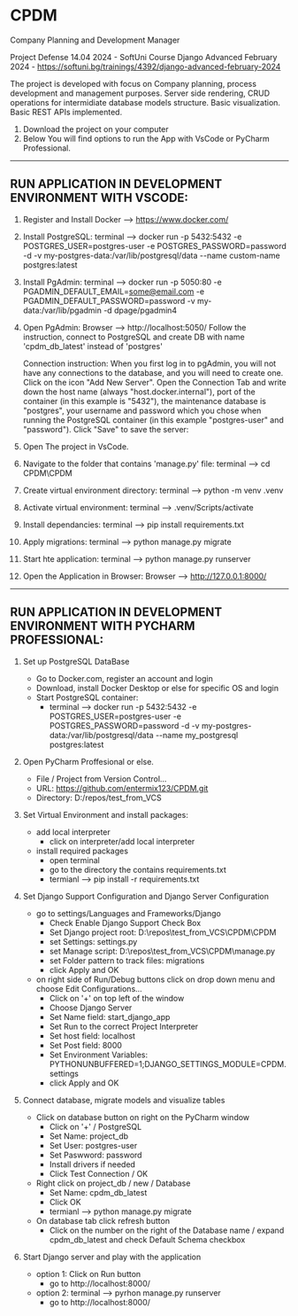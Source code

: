 # CPDM
Company Planning and Development Manager

Project Defense 14.04 2024 - SoftUni Course Django Advanced February 2024 - https://softuni.bg/trainings/4392/django-advanced-february-2024

The project is developed with focus on Company planning, process development and management purposes. Server side rendering, CRUD operations for intermidiate database models structure. Basic visualization. Basic REST APIs implemented. 

1. Download the project on your computer
2. Below You will find options to run the App with VsCode or PyCharm Professional.

-------------------------------------------------------
RUN APPLICATION IN DEVELOPMENT ENVIRONMENT WITH VSCODE:
-------------------------------------------------------

1. Register and Install Docker --> https://www.docker.com/

2. Install PostgreSQL:
	terminal --> docker run -p 5432:5432 -e POSTGRES_USER=postgres-user -e POSTGRES_PASSWORD=password -d -v my-postgres-data:/var/lib/postgresql/data --name custom-name postgres:latest

3. Install PgAdmin:
	terminal --> docker run -p 5050:80 -e PGADMIN_DEFAULT_EMAIL=some@email.com -e PGADMIN_DEFAULT_PASSWORD=password -v my-data:/var/lib/pgadmin -d dpage/pgadmin4

4. Open PgAdmin: Browser --> http://localhost:5050/
	Follow the instruction, connect to PostgreSQL and create DB with name 'cpdm_db_latest' instead of 'postgres'

	Connection instruction:
	When you first log in to pgAdmin, you will not have any connections to the database, and you will need to create one.
	Click on the icon "Add New Server".
	Open the Connection Tab and write down the host name (always "host.docker.internal"), port of the container (in this example is "5432"), the maintenance database is "postgres", your username and password which you chose when running  the PostgreSQL container 	(in this example "postgres-user" and "password"). Click "Save" to save the server:

5. Open The project in VsCode.

6. Navigate to the folder that contains 'manage.py' file:
	terminal --> cd CPDM\CPDM

7. Create virtual environment directory:
	terminal --> python -m venv .venv

8. Activate virtual environment:
	terminal --> .venv/Scripts/activate

9. Install dependancies:
	terminal --> pip install requirements.txt

10. Apply migrations:
	terminal --> python manage.py migrate

11. Start hte application:
 	terminal --> python manage.py runserver

12. Open the Application in Browser:
	Browser --> http://127.0.0.1:8000/


---------------------------------------------------------------------
RUN APPLICATION IN DEVELOPMENT ENVIRONMENT WITH PYCHARM PROFESSIONAL:
---------------------------------------------------------------------

1. Set up PostgreSQL DataBase
	- Go to Docker.com, register an account and login
	- Download, install Docker Desktop or else for specific OS and login
	- Start PostgreSQL container:
		- terminal --> docker run -p 5432:5432 -e POSTGRES_USER=postgres-user -e POSTGRES_PASSWORD=password -d -v my-postgres-data:/var/lib/postgresql/data --name my_postgresql postgres:latest 

2. Open PyCharm Proffesional or else.
	- File / Project from Version Control...
	- URL: https://github.com/entermix123/CPDM.git
	- Directory: D:/repos/test_from_VCS

3. Set Virtual Environment and install packages:
	- add local interpreter
		- click on interpreter/add local interpreter
	- install required packages
		- open terminal
		- go to the directory the contains requirements.txt
		- termianl --> pip install -r requirements.txt

4. Set Django Support Configuration and Django Server Configuration
	- go to settings/Languages and Frameworks/Django
		- Check Enable Django Support Check Box
		- Set Django project root: D:\repos\test_from_VCS\CPDM\CPDM
		- set Settings: settings.py
		- set Manage script: D:\repos\test_from_VCS\CPDM\manage.py
		- set Folder pattern to track files: migrations
		- click Apply and OK
	- on right side of Run/Debug buttons click on drop down menu and choose Edit Configurations...
		- Click on '+' on top left of the window
		- Choose Django Server
		- Set Name field: start_django_app
		- Set Run to the correct Project Interpreter
		- Set host field: localhost
		- Set Post field: 8000
		- Set Environment Variables: PYTHONUNBUFFERED=1;DJANGO_SETTINGS_MODULE=CPDM.settings
		- click Apply and OK

5. Connect database, migrate models and visualize tables
	- Click on database button on right on the PyCharm window
		- Click on '+' / PostgreSQL
		- Set Name: project_db
		- Set User: postgres-user
		- Set Paswword: password
		- Install drivers if needed
		- Click Test Connection / OK
	- Right click on project_db / new / Database
		- Set Name: cpdm_db_latest
		- Click OK
		- termianl --> python manage.py migrate
	- On database tab click refresh button
		- Click on the number on the right of the Database name / expand cpdm_db_latest and check Default Schema checkbox

6. Start Django server and play with the application
	- option 1: Click on Run button
 		-  go to http://localhost:8000/
	- option 2: terminal --> pyrhon manage.py runserver
		- go to http://localhost:8000/



